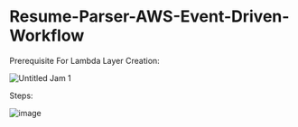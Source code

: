 # Resume-Parser-AWS-Event-Driven-Workflow

Prerequisite For Lambda Layer Creation:

![Untitled Jam 1](https://github.com/ashutosh6500/Resume-Parser-AWS-Event-Driven-Workflow/assets/65476854/db14d428-bfd5-4341-97a9-83193b8be06c)


Steps:

![image](https://github.com/ashutosh6500/Resume-Parser-AWS-Event-Driven-Workflow/assets/65476854/6fbb37a8-a638-4623-a0e2-7b1fc2a43a49)

